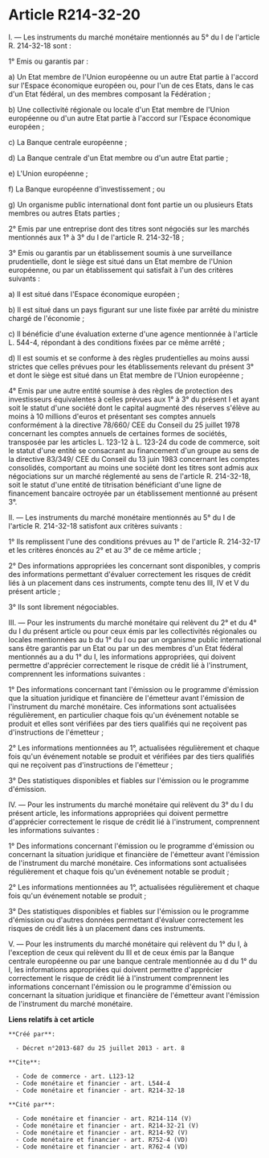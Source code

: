 # Article R214-32-20

I. ― Les instruments du marché monétaire mentionnés au 5° du I de l'article R. 214-32-18 sont : 

1° Emis ou garantis par : 

a) Un Etat membre de l'Union européenne ou un autre Etat partie à l'accord sur l'Espace économique européen ou, pour l'un de
ces Etats, dans le cas d'un Etat fédéral, un des membres composant la Fédération ; 

b) Une collectivité régionale ou locale d'un Etat membre de l'Union européenne ou d'un autre Etat partie à l'accord sur
l'Espace économique européen ; 

c) La Banque centrale européenne ; 

d) La Banque centrale d'un Etat membre ou d'un autre Etat partie ; 

e) L'Union européenne ; 

f) La Banque européenne d'investissement ; ou 

g) Un organisme public international dont font partie un ou plusieurs Etats membres ou autres Etats parties ; 

2° Emis par une entreprise dont des titres sont négociés sur les marchés mentionnés aux 1° à 3° du I de l'article R.
214-32-18 ; 

3° Emis ou garantis par un établissement soumis à une surveillance prudentielle, dont le siège est situé dans un Etat membre
de l'Union européenne, ou par un établissement qui satisfait à l'un des critères suivants : 

a) Il est situé dans l'Espace économique européen ; 

b) Il est situé dans un pays figurant sur une liste fixée par arrêté du ministre chargé de l'économie ; 

c) Il bénéficie d'une évaluation externe d'une agence mentionnée à l'article L. 544-4, répondant à des conditions fixées par
ce même arrêté ; 

d) Il est soumis et se conforme à des règles prudentielles au moins aussi strictes que celles prévues pour les établissements
relevant du présent 3° et dont le siège est situé dans un Etat membre de l'Union européenne ; 

4° Emis par une autre entité soumise à des règles de protection des investisseurs équivalentes à celles prévues aux 1° à 3°
du présent I et ayant soit le statut d'une société dont le capital augmenté des réserves s'élève au moins à 10 millions
d'euros et présentant ses comptes annuels conformément à la directive 78/660/ CEE du Conseil du 25 juillet 1978 concernant
les comptes annuels de certaines formes de sociétés, transposée par les articles L. 123-12 à L. 123-24 du code de commerce,
soit le statut d'une entité se consacrant au financement d'un groupe au sens de la directive 83/349/ CEE du Conseil du 13
juin 1983 concernant les comptes consolidés, comportant au moins une société dont les titres sont admis aux négociations sur
un marché réglementé au sens de l'article R. 214-32-18, soit le statut d'une entité de titrisation bénéficiant d'une ligne de
financement bancaire octroyée par un établissement mentionné au présent 3°. 

II. ― Les instruments du marché monétaire mentionnés au 5° du I de l'article R. 214-32-18 satisfont aux critères suivants : 

1° Ils remplissent l'une des conditions prévues au 1° de l'article R. 214-32-17 et les critères énoncés au 2° et au 3° de ce
même article ; 

2° Des informations appropriées les concernant sont disponibles, y compris des informations permettant d'évaluer correctement
les risques de crédit liés à un placement dans ces instruments, compte tenu des III, IV et V du présent article ; 

3° Ils sont librement négociables. 

III. ― Pour les instruments du marché monétaire qui relèvent du 2° et du 4° du I du présent article ou pour ceux émis par les
collectivités régionales ou locales mentionnées au b du 1° du I ou par un organisme public international sans être garantis
par un Etat ou par un des membres d'un Etat fédéral mentionnés au a du 1° du I, les informations appropriées, qui doivent
permettre d'apprécier correctement le risque de crédit lié à l'instrument, comprennent les informations suivantes : 

1° Des informations concernant tant l'émission ou le programme d'émission que la situation juridique et financière de
l'émetteur avant l'émission de l'instrument du marché monétaire. Ces informations sont actualisées régulièrement, en
particulier chaque fois qu'un événement notable se produit et elles sont vérifiées par des tiers qualifiés qui ne reçoivent
pas d'instructions de l'émetteur ; 

2° Les informations mentionnées au 1°, actualisées régulièrement et chaque fois qu'un événement notable se produit et
vérifiées par des tiers qualifiés qui ne reçoivent pas d'instructions de l'émetteur ; 

3° Des statistiques disponibles et fiables sur l'émission ou le programme d'émission. 

IV. ― Pour les instruments du marché monétaire qui relèvent du 3° du I du présent article, les informations appropriées qui
doivent permettre d'apprécier correctement le risque de crédit lié à l'instrument, comprennent les informations suivantes : 

1° Des informations concernant l'émission ou le programme d'émission ou concernant la situation juridique et financière de
l'émetteur avant l'émission de l'instrument du marché monétaire. Ces informations sont actualisées régulièrement et chaque
fois qu'un événement notable se produit ; 

2° Les informations mentionnées au 1°, actualisées régulièrement et chaque fois qu'un événement notable se produit ; 

3° Des statistiques disponibles et fiables sur l'émission ou le programme d'émission ou d'autres données permettant d'évaluer
correctement les risques de crédit liés à un placement dans ces instruments. 

V. ― Pour les instruments du marché monétaire qui relèvent du 1° du I, à l'exception de ceux qui relèvent du III et de ceux
émis par la Banque centrale européenne ou par une banque centrale mentionnée au d du 1° du I, les informations appropriées
qui doivent permettre d'apprécier correctement le risque de crédit lié à l'instrument comprennent les informations concernant
l'émission ou le programme d'émission ou concernant la situation juridique et financière de l'émetteur avant l'émission de
l'instrument du marché monétaire.

**Liens relatifs à cet article**

	**Créé par**:

	  - Décret n°2013-687 du 25 juillet 2013 - art. 8

	**Cite**:

	  - Code de commerce - art. L123-12
	  - Code monétaire et financier - art. L544-4
	  - Code monétaire et financier - art. R214-32-18

	**Cité par**:

	  - Code monétaire et financier - art. R214-114 (V)
	  - Code monétaire et financier - art. R214-32-21 (V)
	  - Code monétaire et financier - art. R214-92 (V)
	  - Code monétaire et financier - art. R752-4 (VD)
	  - Code monétaire et financier - art. R762-4 (VD)
